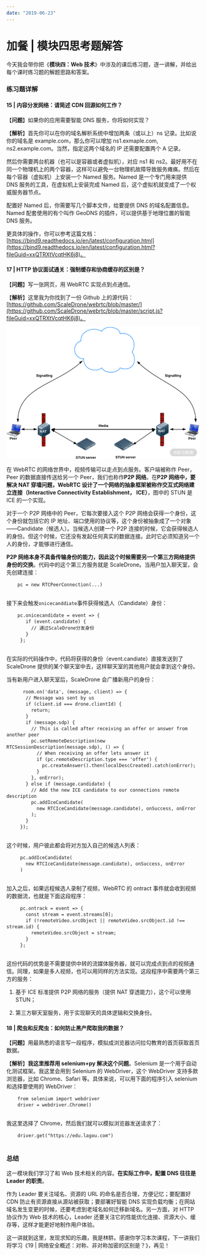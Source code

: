 ```yaml
---
date: "2019-06-23"
---  
```

      
# 加餐 | 模块四思考题解答
今天我会带你把《**模块四：Web 技术**》中涉及的课后练习题，逐一讲解，并给出每个课时练习题的解题思路和答案。

### 练习题详解

#### 15 | 内容分发网络：请简述 CDN 回源如何工作？

【**问题**】如果你的应用需要智能 DNS 服务，你将如何实现？

【**解析**】首先你可以在你的域名解析系统中增加两条（或以上）ns 记录。比如说你的域名是 example.com，那么你可以增加 ns1.exmaple.com, ns2.example.com。当然，指定这两个域名的 IP 还需要配置两个 A 记录。

然后你需要两台机器（也可以是容器或者虚拟机），对应 ns1 和 ns2。最好用不在同一个物理机上的两个容器，这样可以避免一台物理机故障导致服务瘫痪。然后在每个容器（虚拟机）上安装一个 Named 服务。Named 是一个专门用来提供 DNS 服务的工具，在虚拟机上安装完成 Named 后，这个虚拟机就变成了一个权威服务器节点。

配置好 Named 后，你需要写几个脚本文件，给要提供 DNS 的域名配置信息。Named 配套使用的有个叫作 GeoDNS 的插件，可以提供基于地理位置的智能 DNS 服务。

更具体的操作，你可以参考这篇文档：[https://bind9.readthedocs.io/en/latest/configuration.html](https://bind9.readthedocs.io/en/latest/configuration.html?fileGuid=xxQTRXtVcqtHK6j8)。

#### 17 | HTTP 协议面试通关：强制缓存和协商缓存的区别是？

【**问题**】写一张网页，用 WebRTC 实现点到点通信。

【**解析**】这里我为你找到了一份 Github 上的源代码：[https://github.com/ScaleDrone/webrtc/blob/master/](https://github.com/ScaleDrone/webrtc/blob/master/script.js?fileGuid=xxQTRXtVcqtHK6j8)。

![image (5).png](./httpss0lgstaticcomiimage6M014352Cgp9HWC4nISASrfFAAEwZ4EyOXU323.png)

在 WebRTC 的网络世界中，视频传输可以走点到点服务。客户端被称作 Peer，Peer 的数据直接传送给另一个 Peer，我们也称作**P2P 网络**。在**P2P 网络中，要解决 NAT 穿墙问题，WebRTC 设计了一个网络的抽象框架被称作交互式网络建立连接（Interactive Connectivity Establishment， ICE）**，图中的 STUN 是 ICE 的一个实现。

对于一个 P2P 网络中的 Peer，它每次要接入这个 P2P 网络会获得一个身份，这个身份就包括它的 IP 地址、端口使用的协议等，这个身份被抽象成了一个对象——Candidate（候选人）。当候选人创建一个 P2P 连接的时候，它会获得候选人的身份。但这个时候，它还没有发起任何真实的数据连接。此时它必须知道另一个人的身份，才能够进行通信。

**P2P 网络本身不具备传输身份的能力，因此这个时候需要另一个第三方网络提供身份的交换**。代码中的这个第三方服务就是 ScaleDrone。当用户加入聊天室，会先创建连接：

```
    pc = new RTCPeerConnection(...)
    

```

接下来会触发`onicecanddiate`事件获得候选人（Candidate）身份：

```
    pc.onicecandidate = event => {
       if (event.candidate) {
         // 通过ScaleDrone分发身份
       }
     };
    

```

在实际的代码操作中，代码将获得的身份（event.candiate）直接发送到了 ScaleDrone 提供的某个聊天室中去，这样聊天室的其他用户就会拿到这个身份。

当有新用户进入聊天室后，ScaleDrone 会广播新用户的身份：

```
      room.on('data', (message, client) => {
       // Message was sent by us
       if (client.id === drone.clientId) {
         return;
       }
       if (message.sdp) {
         // This is called after receiving an offer or answer from another peer
         pc.setRemoteDescription(new RTCSessionDescription(message.sdp), () => {
           // When receiving an offer lets answer it
           if (pc.remoteDescription.type === 'offer') {
             pc.createAnswer().then(localDescCreated).catch(onError);
           }
         }, onError);
       } else if (message.candidate) {
         // Add the new ICE candidate to our connections remote description
         pc.addIceCandidate(
           new RTCIceCandidate(message.candidate), onSuccess, onError
         );
       }
     });
    

```

这个时候，用户彼此都会将对方加入自己的候选人列表：

```
     pc.addIceCandidate(
       new RTCIceCandidate(message.candidate), onSuccess, onError
     )
    

```

加入之后，如果远程候选人录制了视频，WebRTC 的 ontract 事件就会收到视频的数据流，也就是下面这段程序：

```
     pc.ontrack = event => {
       const stream = event.streams[0];
       if (!remoteVideo.srcObject || remoteVideo.srcObject.id !== stream.id) {
         remoteVideo.srcObject = stream;
       }
     };
    

```

这份代码的优势是不需要提供中转的流媒体服务器，就可以完成点到点的视频通信。同理，如果是多人视频，也可以用同样的方法实现。这段程序中需要两个第三方的服务：

1.  基于 ICE 标准提供 P2P 网络的服务（提供 NAT 穿透能力），这个可以使用 STUN；

2.  第三方聊天室服务，用于实现聊天的具体逻辑和交换身份。

#### 18 | 爬虫和反爬虫：如何防止黑产爬取我的数据？

【**问题**】用最熟悉的语言写一段程序，模拟成浏览器访问拉勾教育的首页获取首页数据。

【**解析**】**我这里推荐用 selenium+py 解决这个问题**。Selenium 是一个用于自动化测试框架。我这里会用到 Selenium 的 WebDriver，这个 WebDriver 支持多款浏览器，比如 Chrome、Safari 等。具体来说，可以用下面的程序引入 selenium 和选择要使用的 WebDriver：

```
    from selenium import webdriver
    driver = webdriver.Chrome()
    

```

我这里选择了 Chrome，然后我们就可以模拟浏览器发送请求了：

```
    driver.get("https://edu.lagou.com")
    

```

### 总结

这一模块我们学习了和 Web 技术相关的内容。**在实际工作中，配置 DNS 往往是 Leader 的职责**。

作为 Leader 要关注域名、资源的 URL 的命名是否合理，方便记忆；要配置好 CDN 防止有资源直接从源站被获取；要部署好智能 DNS 实现负载均衡；在网站域名发生变更的时候，还要考虑到老域名如何迁移新域名。另一方面，对 HTTP 协议作为 Web 技术的核心，Leader 还要关注它的性能优化连接、资源大小、缓存等，这样才能更好地制作用户体验。

这一讲就到这里，发现求知的乐趣，我是林䭽。感谢你学习本次课程，下一讲我们将学习《19 | 网络安全概述：对称、非对称加密的区别是？》，再见！